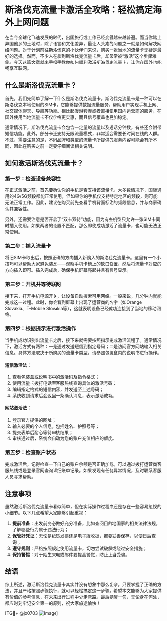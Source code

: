 # 斯洛伐克流量卡激活全攻略：轻松搞定海外上网问题

在当今全球化飞速发展的时代，出国旅行或工作已经变得越来越普遍。而当你踏上异国他乡的土地时，除了语言和文化差异，最让人头疼的问题之一就是如何解决网络问题。对于计划前往斯洛伐克的小伙伴们来说，购买一张当地的流量卡无疑是最好的选择。然而，不少人在拿到斯洛伐克流量卡后，却常常被“激活”这个步骤难倒。今天这篇文章就来手把手教你如何顺利激活斯洛伐克流量卡，让你在国外也能畅享互联网。

## 什么是斯洛伐克流量卡？

首先，我们先简单了解一下什么是斯洛伐克流量卡。斯洛伐克流量卡是一种可以在斯洛伐克本地使用的SIM卡，它能够提供数据流量服务，帮助用户实现手机上网、社交媒体聊天、导航等功能。相比起漫游套餐或者直接使用国内运营商的服务，在国外使用当地流量卡不仅价格更实惠，而且信号覆盖也更加稳定。

通常情况下，斯洛伐克流量卡会包含一定量的流量以及通话分钟数，有些还会附带短信功能。此外，部分卡还支持无限流量模式，非常适合需要长时间在线的人群。不过，需要注意的是，不同品牌和类型的流量卡所提供的服务内容可能会有所不同，因此在购买之前一定要仔细阅读相关说明。

## 如何激活斯洛伐克流量卡？

### 第一步：检查设备兼容性

在正式激活之前，首先要确认你的手机是否支持该流量卡。大多数情况下，国际通用的4G/5G频段都能正常使用，但如果你的手机仅支持特定地区的频段，则可能无法正常工作。因此，建议在购买前先查看手机背面标注的频段信息，并与商家确认其兼容性。

另外，还需要注意是否开启了“双卡双待”功能，因为有些机型只允许一张SIM卡同时插入使用。如果两者的设置不匹配，那么即使成功激活了流量卡，也可能无法正常使用。

### 第二步：插入流量卡

将旧SIM卡取出后，按照正确的方向插入新购入的斯洛伐克流量卡。这里有一个小技巧可以帮助大家避免装反——观察手机卡槽上的缺口位置，然后将流量卡对应的方向插入即可。插入完成后，确保手机屏幕亮起并且有信号显示。

### 第三步：开机并等待联网

接下来，打开手机电源开关，让设备自动搜索可用网络。一般来说，几分钟内就能完成这一过程。此时，你会看到屏幕上出现了运营商的名字（如Orange Slovakia、T-Mobile Slovakia等），这就表明设备已经成功连接到了当地的移动网络。

### 第四步：根据提示进行激活操作

当手机成功识别出流量卡之后，接下来就需要按照指示完成激活流程了。通常情况下，激活方式有两种：一是通过发送短信到指定号码；二是访问官方网站输入相关信息。具体方法取决于所购买的流量卡类型，请参照包装盒内的说明书进行操作。

#### 短信激活法：
1. 查看包装盒或说明书中的激活码及指令格式；
2. 使用流量卡拨打电话至客服热线查询具体的激活号码；
3. 编辑指定格式的短信内容，并发送至上述号码；
4. 系统收到请求后会返回一条确认消息，表示激活成功。

#### 网站激活法：
1. 登录官方提供的网址；
2. 输入必要的个人信息，包括姓名、护照号等；
3. 提交表单后耐心等待审核结果；
4. 审核通过后，系统会自动为您的账户充值相应的额度。

### 第五步：检查账户状态

完成激活后，记得检查一下自己的账户余额是否正确加载。可以通过拨打运营商客服热线或是登录官网查询详细账单记录。如果发现有任何异常情况，及时联系客服人员寻求帮助。

## 注意事项

虽然激活斯洛伐克流量卡看似简单，但在实际操作过程中还是存在一些容易忽视的小细节。以下几点希望大家能够引起重视：

1. **提前准备**：出发前务必做好充分准备，比如查阅目的地国家的相关法律法规，了解哪些行为属于违法行为；
2. **保管好凭证**：无论是纸质发票还是电子版收据，都要妥善保存，以便日后查询；
3. **遵守规则**：严格按照规定使用流量卡，切勿尝试破解或绕过安全措施；
4. **保持警惕**：对于陌生来电或邮件要提高警觉，防止上当受骗。

## 结语

综上所述，激活斯洛伐克流量卡其实并没有想象中那么复杂。只要掌握了正确的方法，并且严格按照步骤执行，就可以轻松搞定这一步骤。希望本文能够为大家提供有价值的参考信息，在未来出行过程中少走弯路。最后提醒一句，无论身在何处，都应时刻牢记安全第一的原则，祝大家旅途愉快！

[TG💪+ @jx0703 ![Image](https://github.com/user-attachments/assets/dbca1d08-cadb-493c-b0ec-ad6f7a83f270)]
